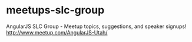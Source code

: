 # meetups-slc-group
AngularJS SLC Group - Meetup topics, suggestions, and speaker signups! http://www.meetup.com/AngularJS-Utah/

